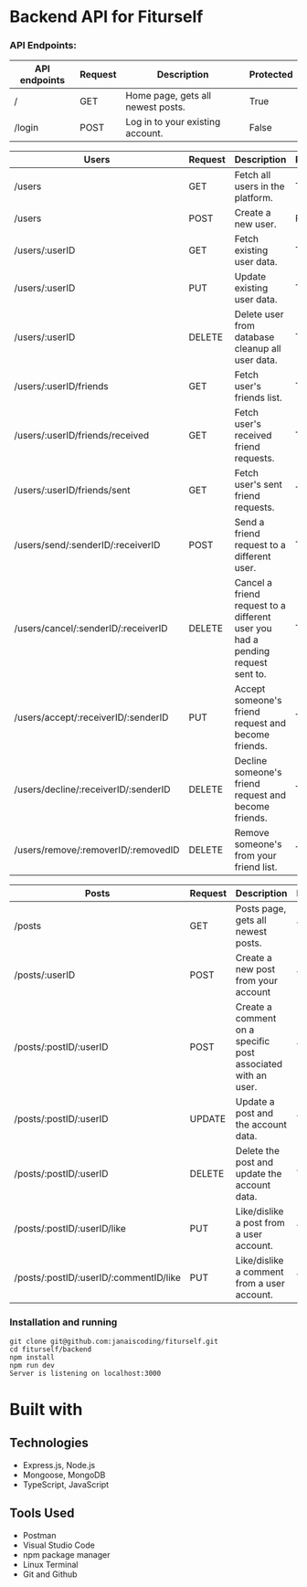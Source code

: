 # Backend API for Fiturself

### API Endpoints:

| API endpoints | Request | Description                       | Protected |
| ------------- | ------- | --------------------------------- | --------- |
| /             | GET     | Home page, gets all newest posts. | True      |
| /login        | POST    | Log in to your existing account.  | False     |

| Users                                | Request | Description                                                                    | Protected |
| ------------------------------------ | ------- | ------------------------------------------------------------------------------ | --------- |
| /users                               | GET     | Fetch all users in the platform.                                               | True      |
| /users                               | POST    | Create a new user.                                                             | False     |
| /users/:userID                       | GET     | Fetch existing user data.                                                      | True      |
| /users/:userID                       | PUT     | Update existing user data.                                                     | True      |
| /users/:userID                       | DELETE  | Delete user from database cleanup all user data.                               | True      |
| /users/:userID/friends               | GET     | Fetch user's friends list.                                                     | True      |
| /users/:userID/friends/received      | GET     | Fetch user's received friend requests.                                         | True      |
| /users/:userID/friends/sent          | GET     | Fetch user's sent friend requests.                                             | True      |
| /users/send/:senderID/:receiverID    | POST    | Send a friend request to a different user.                                     | True      |
| /users/cancel/:senderID/:receiverID  | DELETE  | Cancel a friend request to a different user you had a pending request sent to. | True      |
| /users/accept/:receiverID/:senderID  | PUT     | Accept someone's friend request and become friends.                            | True      |
| /users/decline/:receiverID/:senderID | DELETE  | Decline someone's friend request and become friends.                           | True      |
| /users/remove/:removerID/:removedID  | DELETE  | Remove someone's from your friend list.                                        | True      |

| Posts                                  | Request | Description                                                  | Protected |
| -------------------------------------- | ------- | ------------------------------------------------------------ | --------- |
| /posts                                 | GET     | Posts page, gets all newest posts.                           | True      |
| /posts/:userID                         | POST    | Create a new post from your account                          | True      |
| /posts/:postID/:userID                 | POST    | Create a comment on a specific post associated with an user. | True      |
| /posts/:postID/:userID                 | UPDATE  | Update a post and the account data.                          | True      |
| /posts/:postID/:userID                 | DELETE  | Delete the post and update the account data.                 | True      |
| /posts/:postID/:userID/like            | PUT     | Like/dislike a post from a user account.                     | True      |
| /posts/:postID/:userID/:commentID/like | PUT     | Like/dislike a comment from a user account.                  | True      |

### Installation and running

```
git clone git@github.com:janaiscoding/fiturself.git
cd fiturself/backend
npm install
npm run dev
Server is listening on localhost:3000
```

# Built with

## Technologies

- Express.js, Node.js
- Mongoose, MongoDB
- TypeScript, JavaScript

## Tools Used

- Postman
- Visual Studio Code
- npm package manager
- Linux Terminal
- Git and Github
